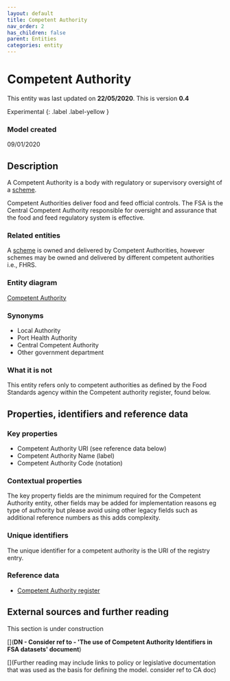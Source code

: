 ```yaml
---
layout: default
title: Competent Authority
nav_order: 2
has_children: false
parent: Entities
categories: entity
---
```

# Competent Authority

This entity was last updated on **22/05/2020**. This is version **0.4**

Experimental
{: .label .label-yellow }

### Model created
09/01/2020

## Description
A Competent Authority is a body with regulatory or supervisory oversight of a [scheme](/enterprise-data-models/entities/scheme.html).

Competent Authorities deliver food and feed official controls. The FSA is the Central Competent Authority responsible for oversight and assurance that the food and feed regulatory system is effective.

### Related entities
A [scheme](/enterprise-data-models/entities/scheme.html) is owned and delivered by Competent Authorities, however schemes may be owned and delivered by different competent authorities i.e., FHRS.

### Entity diagram
[Competent Authority](docs/entities/diagrams/CompetentAuthority.png)

### Synonyms
*   Local Authority
*   Port Health Authority
*   Central Competent Authority
*   Other government department

### What it is not
This entity refers only to competent authorities as defined by the Food Standards agency within the Competent authority register, found below.

## Properties, identifiers and reference data

### Key properties

*   Competent Authority URI (see reference data below)
*   Competent Authority Name (label)
*   Competent Authority Code (notation)

### Contextual properties
The key property fields are the minimum required for the Competent Authority entity, other fields may be added for implementation reasons eg type of authority but please avoid using other legacy fields such as additional reference numbers as this adds complexity.

### Unique identifiers
The unique identifier for a competent authority is the URI of the registry entry.

### Reference data
*   [Competent Authority register](https://data.food.gov.uk/codes/reference-number/_authority)

## External sources and further reading
This section is under construction

[](**DN - Consider ref to - 'The use of Competent Authority Identifiers in FSA datasets' document**)

[](Further reading may include links to policy or legislative documentation that was used as the basis for defining the model.
consider ref to CA doc)

